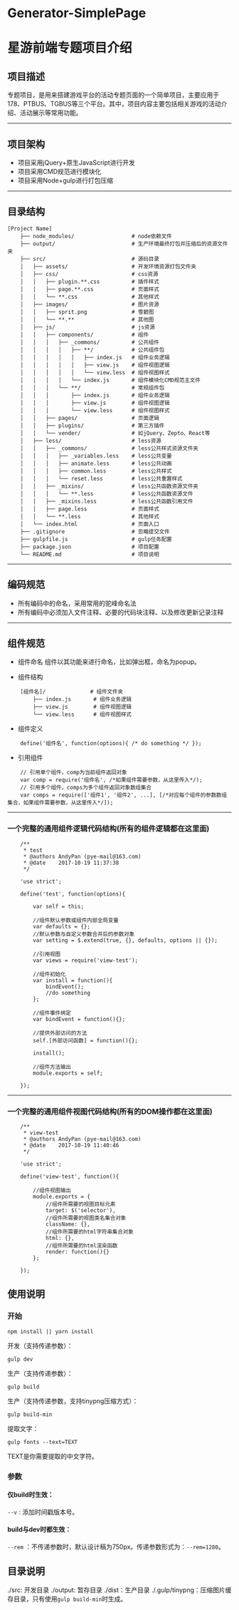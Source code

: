 # Generator-SimplePage
# 星游前端专题项目介绍

## 项目描述

专题项目，是用来搭建游戏平台的活动专题页面的一个简单项目，主要应用于178、PTBUS、TGBUS等三个平台。其中，项目内容主要包括相关游戏的活动介绍、活动展示等常用功能。

---------------------------------------------------------------------

## 项目架构

* 项目采用jQuery+原生JavaScript进行开发
* 项目采用CMD规范进行模块化
* 项目采用Node+gulp进行打包压缩

---------------------------------------------------------------------

## 目录结构

```
[Project Name]
	├── node_modules/                  # node依赖文件
	├── output/                        # 生产环境最终打包并压缩后的资源文件夹
	├── src/                           # 源码目录
	│	├── assets/                    # 开发环境资源打包文件夹
	│	├── css/                       # css资源
	│	│	├── plugin.**.css          # 插件样式
	│	│   ├── page.**.css            # 页面样式
	│	│   └── **.css                 # 其他样式
	│	├── images/                    # 图片资源
	│	│   ├── sprit.png              # 雪碧图
	│	│   └── **.**                  # 其他图
	│	├── js/                        # js资源
	│	│   ├── components/            # 组件
	│	│   │   ├── _commons/          # 公共组件
	│	│   │   │   ├── **/            # 公共组件包
	│	│   │   │   │   ├── index.js   # 组件业务逻辑
	│	│   │   │   │   ├── view.js    # 组件视图逻辑
	│	│   │   │   │   └── view.less  # 组件视图样式
	│	│   │   │   └── index.js       # 组件模块化CMD规范主文件
	│	│   │   └── **/                # 常规组件包
	│	│   │       ├── index.js       # 组件业务逻辑
	│	│   │       ├── view.js        # 组件视图逻辑
	│	│   │       └── view.less      # 组件视图样式
	│	│   ├── pages/                 # 页面逻辑
	│	│   ├── plugins/               # 第三方插件
	│	│   └── vender/                # 如jQuery、Zepto、React等
	│	├── less/                      # less资源
	│	│   ├── _commons/              # less公共样式资源文件夹
	│	│   │   ├── _variables.less    # less公共变量
	│	│   │   ├── animate.less       # less公共动画
	│	│   │   ├── common.less        # less公共样式
	│	│   │   └── reset.less         # less公共重置样式
	│	│   ├── _mixins/               # less公共函数资源文件夹
	│	│   │   └── **.less            # less公共函数资源文件
	│	│   ├── _mixins.less           # less公共函数引用文件
	│	│   ├── page.less              # 页面样式
	│	│   └── **.less                # 其他样式
	│	└── index.html                 # 页面入口
	├──	.gitignore                     # 忽略提交文件
	├── gulpfile.js                    # gulp任务配置 
	├── package.json                   # 项目配置
	└── README.md                      # 项目说明
```

---------------------------------------------------------------------

## 编码规范

* 所有编码中的命名，采用常用的驼峰命名法
* 所有编码中必须加入文件注释、必要的代码块注释、以及修改更新记录注释

---------------------------------------------------------------------

## 组件规范

* 组件命名
  组件以其功能来进行命名，比如弹出框，命名为popup。

* 组件结构

```
	[组件名]/              # 组件文件夹
	    ├── index.js       # 组件业务逻辑
	    ├── view.js        # 组件视图逻辑
	    └── view.less      # 组件视图样式
```

* 组件定义

```
	define('组件名', function(options){ /* do something */ });
```

* 引用组件

```
	// 引用单个组件，comp为当前组件返回对象
	var comp = require('组件名', /*如果组件需要参数，从这里传入*/);
	// 引用多个组件，comps为多个组件返回对象数组集合
	var comps = require(['组件1', '组件2', ...], [/*对应每个组件的参数数组集合，如果组件需要参数，从这里传入*/]);
```

---------------------------------------------------------------------

### 一个完整的通用组件逻辑代码结构(所有的组件逻辑都在这里面)

```
	/**
	 * test
	 * @authors AndyPan (pye-mail@163.com)
	 * @date    2017-10-19 11:37:38
	 */

	'use strict';

	define('test', function(options){

	    var self = this;
		
		//组件默认参数或组件内部全局变量
		var defaults = {};
		//默认参数与自定义参数合并后的参数对象
    	var setting = $.extend(true, {}, defaults, options || {});

	    //引用视图
	    var views = require('view-test');
		
		//组件初始化
	    var install = function(){
	        bindEvent();
	        //do something
	    };
		
		//组件事件绑定
	    var bindEvent = function(){};

		//提供外部访问的方法
	    self.[外部访问函数] = function(){};

	    install();
		
		//组件方法输出
	    module.exports = self;
	    
	});
```

---------------------------------------------------------------------

### 一个完整的通用组件视图代码结构(所有的DOM操作都在这里面)


```
	/**
	 * view-test
	 * @authors AndyPan (pye-mail@163.com)
	 * @date    2017-10-19 11:40:46
	 */

	'use strict';

	define('view-test', function(){

		//组件视图输出
	    module.exports = {
	    	//组件所需要的视图目标元素
	    	target: $('selector'),
	    	//组件所需要的视图类名集合对象
	    	className: {},
	    	//组件所需要的html字符串集合对象
	    	html: {},
	    	//组件所需要的html渲染函数
	    	render: function(){}
	    };
	    
	});
```

## 使用说明
### 开始

```
npm install || yarn install
```

开发（支持传递参数）：

```
gulp dev
```

生产（支持传递参数）：

```
gulp build
```

生产（支持传递参数，支持tinypng压缩方式）：

```
gulp build-min
```


提取文字：

```
gulp fonts --text=TEXT
```
TEXT是你需要提取的中文字符。

### 参数

#### 仅build时生效：

`--v` : 添加时间戳版本号。

#### build与dev时都生效：

`--rem` ：不传递参数时，默认设计稿为750px。传递参数形式为：`--rem=1280`。

## 目录说明

./src: 开发目录
./output: 暂存目录
./dist：生产目录
./.gulp/tinypng：压缩图片缓存目录，只有使用`gulp build-min`时生成。



